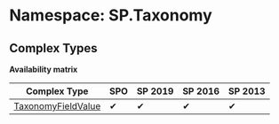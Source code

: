 # Namespace: SP.Taxonomy

## Complex Types

**Availability matrix**

Complex Type | SPO | SP 2019 | SP 2016 | SP 2013
----------|-----|---------|---------|--------
[TaxonomyFieldValue](./ComplexTypes/TaxonomyFieldValue.md) | ✔ | ✔ | ✔ | ✔
